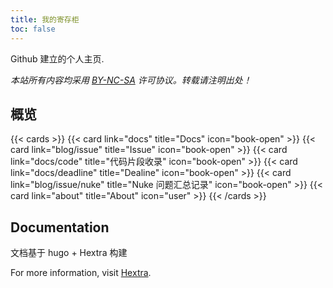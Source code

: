 ```yaml
---
title: 我的寄存柜
toc: false
---
```


Github 建立的个人主页.  


_本站所有内容均采用 [BY-NC-SA](https://creativecommons.org/licenses/by-nc-sa/4.0/) 许可协议。转载请注明出处！_

## 概览

{{< cards >}}
  {{< card link="docs" title="Docs" icon="book-open" >}}
  {{< card link="blog/issue" title="Issue" icon="book-open" >}}
  {{< card link="docs/code" title="代码片段收录" icon="book-open" >}}
  {{< card link="docs/deadline" title="Dealine" icon="book-open" >}}
  {{< card link="blog/issue/nuke" title="Nuke 问题汇总记录" icon="book-open" >}}
  {{< card link="about" title="About" icon="user" >}}
{{< /cards >}}

## Documentation

文档基于 hugo + Hextra 构建

For more information, visit [Hextra](https://imfing.github.io/hextra).
